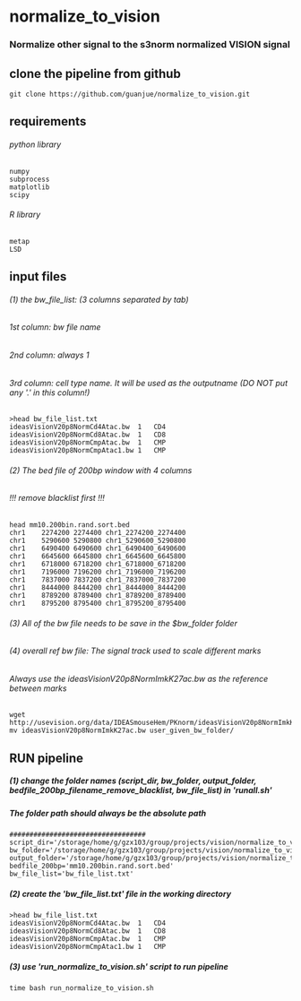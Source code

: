 # normalize_to_vision

### Normalize other signal to the s3norm normalized VISION signal

## clone the pipeline from github
```
git clone https://github.com/guanjue/normalize_to_vision.git
```

## requirements
###### python library
```
numpy
subprocess
matplotlib
scipy
```
###### R library
```
metap
LSD

```


## input files
###### (1) the bw_file_list: (3 columns separated by tab)
###### 1st column: bw file name
###### 2nd column: always 1
###### 3rd column: cell type name. It will be used as the outputname (DO NOT put any '.' in this column!)
```
>head bw_file_list.txt
ideasVisionV20p8NormCd4Atac.bw	1	CD4
ideasVisionV20p8NormCd8Atac.bw	1	CD8
ideasVisionV20p8NormCmpAtac.bw	1	CMP
ideasVisionV20p8NormCmpAtac1.bw	1	CMP
```

###### (2) The bed file of 200bp window with 4 columns
###### !!! remove blacklist first !!!
```
head mm10.200bin.rand.sort.bed
chr1	2274200	2274400	chr1_2274200_2274400
chr1	5290600	5290800	chr1_5290600_5290800
chr1	6490400	6490600	chr1_6490400_6490600
chr1	6645600	6645800	chr1_6645600_6645800
chr1	6718000	6718200	chr1_6718000_6718200
chr1	7196000	7196200	chr1_7196000_7196200
chr1	7837000	7837200	chr1_7837000_7837200
chr1	8444000	8444200	chr1_8444000_8444200
chr1	8789200	8789400	chr1_8789200_8789400
chr1	8795200	8795400	chr1_8795200_8795400
```

###### (3) All of the bw file needs to be save in the $bw_folder folder

###### (4) overall ref bw file: The signal track used to scale different marks
###### Always use the ideasVisionV20p8NormImkK27ac.bw as the reference between marks
```
wget http://usevision.org/data/IDEASmouseHem/PKnorm/ideasVisionV20p8NormImkK27ac.bw 
mv ideasVisionV20p8NormImkK27ac.bw user_given_bw_folder/
```


## RUN pipeline
##### (1) change the folder names (script_dir, bw_folder, output_folder, bedfile_200bp_filename_remove_blacklist, bw_file_list) in 'runall.sh'
##### The folder path should always be the absolute path
```
##################################
script_dir='/storage/home/g/gzx103/group/projects/vision/normalize_to_vision/src/'
bw_folder='/storage/home/g/gzx103/group/projects/vision/normalize_to_vision/signals/'
output_folder='/storage/home/g/gzx103/group/projects/vision/normalize_to_vision/s3norm_output/'
bedfile_200bp='mm10.200bin.rand.sort.bed'
bw_file_list='bw_file_list.txt'
```

##### (2) create the 'bw_file_list.txt' file in the working directory
```
>head bw_file_list.txt
ideasVisionV20p8NormCd4Atac.bw	1	CD4
ideasVisionV20p8NormCd8Atac.bw	1	CD8
ideasVisionV20p8NormCmpAtac.bw	1	CMP
ideasVisionV20p8NormCmpAtac1.bw	1	CMP
```

##### (3) use 'run_normalize_to_vision.sh' script to run pipeline
```
time bash run_normalize_to_vision.sh
```
